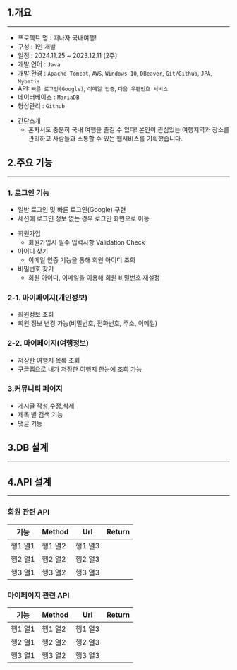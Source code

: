 ## 1.개요
***
* 프로젝트 명 : 떠나자 국내여행!
* 구성 : 1인 개발
* 일정 : 2024.11.25 ~ 2023.12.11 (2주) 
* 개발 언어 : `Java`
* 개발 환경 : `Apache Tomcat`, `AWS`, `Windows 10`, `DBeaver`, `Git/Github`, `JPA`, `Mybatis`
* API: `빠른 로그인(Google)`, `이메일 인증`, `다음 우편번호 서비스`
* 데이터베이스 : `MariaDB`
* 형상관리 : `Github`
+ 간단소개
  + 혼자서도 충분히 국내 여행을 즐길 수 있다! 본인이 관심있는 여행지역과 장소를 관리하고 사람들과 소통할 수 있는 웹서비스를 기획했습니다.

## 2.주요 기능
***
### 1. 로그인 기능
* 일반 로그인 및 빠른 로그인(Google) 구현
* 세션에 로그인 정보 없는 경우 로그인 화면으로 이동
+ 회원가입
  + 회원가입시 필수 입력사항 Validation Check
+ 아이디 찾기
  + 이메일 인증 기능을 통해 회원 아이디 조회
+ 비밀번호 찾기
  + 회원 아이디, 이메일을 이용해 회원 비밀번호 재설정
### 2-1. 마이페이지(개인정보)
* 회원정보 조회
* 회원 정보 변경 가능(비밀번호, 전화번호, 주소, 이메일)
### 2-2. 마이페이지(여행정보)
* 저장한 여행지 목록 조회
* 구글맵으로 내가 저장한 여행지 한눈에 조회 가능
### 3.커뮤니티 페이지
* 게시글 작성,수정,삭제
* 제목 별 검색 기능
* 댓글 기능

## 3.DB 설계
***

## 4.API 설계
***
### 회원 관련 API
| 기능 | Method | Url | Return |
| --- | --- | --- | --- |
| 행1 열1 | 행1 열2 | 행1 열3 |
| 행2 열1 | 행2 열2 | 행2 열3 |
| 행3 열1 | 행3 열2 | 행3 열3 |

### 마이페이지 관련 API
| 기능 | Method | Url | Return |
| --- | --- | --- | --- |
| 행1 열1 | 행1 열2 | 행1 열3 |
| 행2 열1 | 행2 열2 | 행2 열3 |
| 행3 열1 | 행3 열2 | 행3 열3 |
